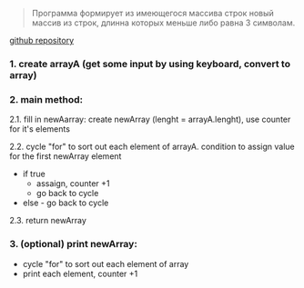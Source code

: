 > Программа формирует из имеющегося массива строк новый массив из строк, длинна которых меньше либо равна 3 символам.

[github repository](https://github.com/Marialshy/practice_task.git)

### 1. create arrayA (get some input by using keyboard, convert to array)

### 2. main method:

2.1. fill in newAarray:
create newArray (lenght = arrayA.lenght), use counter for it's elements

2.2. cycle "for" to sort out each element of arrayA.
condition to assign value for the first newArray element
- if true
    - assaign, counter +1
    - go back to cycle
- else - go back to cycle

2.3. return newArray

### 3. (optional) print newArray:
- cycle "for" to sort out each element of array
- print each element, counter +1
